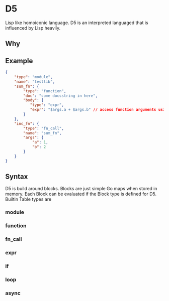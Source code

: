 # D5
Lisp like homoiconic language.
D5 is an interpreted languaged that is influenced by Lisp heavily.

## Why

## Example
```json
{
    "type": "module",
    "name": "testlib",
    "sum_fn": {
        "type": "function",
        "doc": "some docsstring in here",
        "body": {
           "type": "expr",
           "expr": "$args.a + $args.b" // access function arguments using $args.
        } 
    }, 
    "inc_fn": {
        "type": "fn_call",
        "name": "sum_fn",
        "args": {
            "a": 1,
            "b": 2
        }
    }
}
```

## Syntax
D5 is build around blocks. Blocks are just simple Go maps when stored in memory. Each Block can be evaluated if the Block type is defined for D5.
Builtin Table types are<br>

### module
### function
### fn_call
### expr
### if 
### loop
### async
